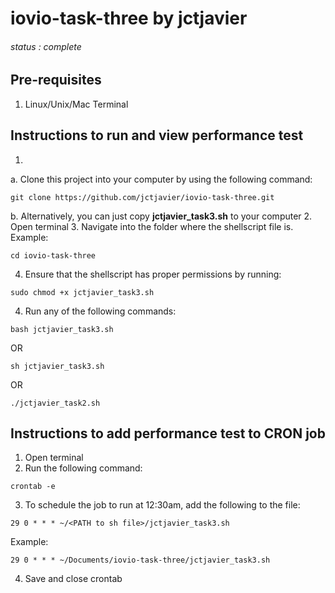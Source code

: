 # iovio-task-three by jctjavier
###### status : *complete*

## Pre-requisites
1. Linux/Unix/Mac Terminal

## Instructions to run and view performance test
1. 
a. Clone this project into your computer by using the following command:
```
git clone https://github.com/jctjavier/iovio-task-three.git
```
b. Alternatively, you can just copy **jctjavier_task3.sh** to your computer
2. Open terminal 
3. Navigate into the folder where the shellscript file is. 
Example:
```
cd iovio-task-three
```
4. Ensure that the shellscript has proper permissions by running:
```
sudo chmod +x jctjavier_task3.sh
```
4. Run any of the following commands: 
``` 
bash jctjavier_task3.sh
```
OR 
```
sh jctjavier_task3.sh
```
OR 
```
./jctjavier_task2.sh
```

## Instructions to add performance test to CRON job
1. Open terminal
2. Run the following command:
```
crontab -e
```
3. To schedule the job to run at 12:30am, add the following to the file:
```
29 0 * * * ~/<PATH to sh file>/jctjavier_task3.sh
```
Example:
```
29 0 * * * ~/Documents/iovio-task-three/jctjavier_task3.sh
```
4. Save and close crontab
